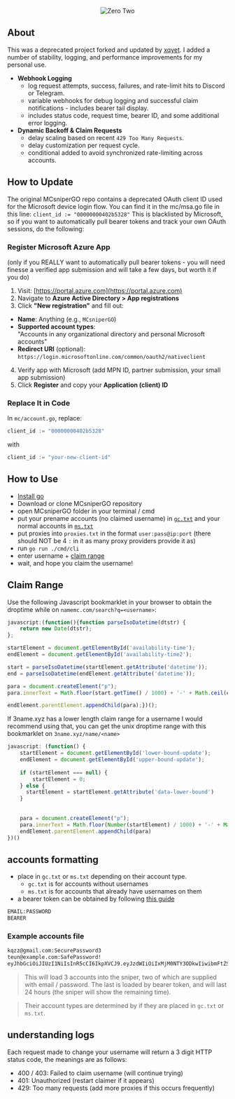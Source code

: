 <p align="center">
  <img src="https://i.imgur.com/ClLeIeK.gif" alt="Zero Two" />
</p>

## About

This was a deprecated project forked and updated by [xqyet](https://github.com/xqyet). I added a number of stability, logging, and 
performance improvements for my personal use.
- **Webhook Logging**
  - log request attempts, success, failures, and rate-limit hits to Discord or Telegram.
  - variable webhooks for debug logging and successful claim notifications - includes bearer tail display.
  - includes status code, request time, bearer ID, and some additional error logging.
- **Dynamic Backoff & Claim Requests**
  - delay scaling based on recent `429 Too Many Requests`.
  - delay customization per request cycle.
  - conditional added to avoid synchronized rate-limiting across accounts.
  
## How to Update
The original MCsniperGO repo contains a deprecated OAuth client ID used for the Microsoft device login flow. 
You can find it in the mc/msa.go file in this line: 
`client_id := "00000000402b5328"`
This is blacklisted by Microsoft, so if you want to automatically pull bearer tokens and track
your own OAuth sessions, do the following: 

### Register Microsoft Azure App
(only if you REALLY want to automatically pull bearer tokens - 
you will need finesse a verified app submission and will take a few days, but worth it if you do)

1. Visit: [https://portal.azure.com](https://portal.azure.com)
2. Navigate to **Azure Active Directory > App registrations**
3. Click **"New registration"** and fill out:
  - **Name**: Anything (e.g., `MCsniperGO`)
  - **Supported account types**:  
  "Accounts in any organizational directory and personal Microsoft accounts"
  - **Redirect URI** (optional):  
    `https://login.microsoftonline.com/common/oauth2/nativeclient`


4. Verify app with Microsoft (add MPN ID, partner submission, your small app submission)
5. Click **Register** and copy your **Application (client) ID**

### Replace It in Code

In `mc/account.go`, replace:

```go
client_id := "00000000402b5328"
 ```
with

```go
client_id := "your-new-client-id"
 ```



## How to Use

- [Install go](https://go.dev/dl/)
- Download or clone MCsniperGO repository 
- open MCsniperGO folder in your terminal / cmd
- put your prename accounts (no claimed username) in [`gc.txt`](#accounts-formatting) and your normal accounts in [`ms.txt`](#accounts-formatting)
- put proxies into `proxies.txt` in the format `user:pass@ip:port` (there should NOT be 4 `:` in it as many proxy providers provide it as)
- run `go run ./cmd/cli`
- enter username + [claim range](#claim-range)
- wait, and hope you claim the username!

## Claim Range
Use the following Javascript bookmarklet in your browser to obtain the droptime while on `namemc.com/search?q=<username>`:

```js
javascript:(function(){function parseIsoDatetime(dtstr) {
    return new Date(dtstr);
};

startElement = document.getElementById('availability-time');
endElement = document.getElementById('availability-time2');

start = parseIsoDatetime(startElement.getAttribute('datetime'));
end = parseIsoDatetime(endElement.getAttribute('datetime'));

para = document.createElement("p");
para.innerText = Math.floor(start.getTime() / 1000) + '-' + Math.ceil(end.getTime() / 1000);

endElement.parentElement.appendChild(para);})();

```

If 3name.xyz has a lower length claim range for a username I would recommend using that, you can get the unix droptime range with this bookmarklet on `3name.xyz/name/<name>`

```js
javascript: (function() {
    startElement = document.getElementById('lower-bound-update');
    endElement = document.getElementById('upper-bound-update');
  
  	if (startElement === null) {
    	startElement = 0;
    } else {
      startElement = startElement.getAttribute('data-lower-bound')
    }
  
  
    para = document.createElement("p");
    para.innerText = Math.floor(Number(startElement) / 1000) + '-' + Math.ceil(Number(endElement.getAttribute('data-upper-bound')) / 1000);
    endElement.parentElement.appendChild(para)
})()
```

## accounts formatting

- place in `gc.txt` or `ms.txt` depending on their account type.
  - `gc.txt` is for accounts without usernames
  - `ms.txt` is for accounts that already have usernames on them
- a bearer token can be obtained by following  [this guide](https://kqzz.github.io/mc-bearer-token/)

```txt
EMAIL:PASSWORD
BEARER
```

### Example accounts file

```txt
kqzz@gmail.com:SecurePassword3
teun@example.com:SafePassword!
eyJhbGciOiJIUzI1NiIsInR5cCI6IkpXVCJ9.eyJzdWIiOiIxMjM0NTY3ODkwIiwibmFtZSI6IkpvaG4gRG9lIiwiaWF0IjoxNTE2MjM5MDIyfQ.SflKxwRJSMeKKF2QT4fwpMeJf36POk6yJV_adQssw5c
```
> This will load 3 accounts into the sniper, two of which are supplied with email / password. The last is loaded by bearer token, and will last 24 hours (the sniper will show the remaining time).

> Their account types are determined by if they are placed in `gc.txt` or `ms.txt`.

## understanding logs

Each request made to change your username will return a 3 digit HTTP status code, the meanings are as follows:

- 400 / 403: Failed to claim username (will continue trying)
- 401: Unauthorized (restart claimer if it appears)
- 429: Too many requests (add more proxies if this occurs frequently)
